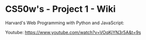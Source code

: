 # CS50w's - Project 1 - Wiki
Harvard's Web Programming with Python and JavaScript:

Youtube: https://www.youtube.com/watch?v=VOqKjYN3r5A&t=9s
